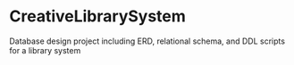 # CreativeLibrarySystem
Database design project including ERD, relational schema, and DDL scripts for a library system
